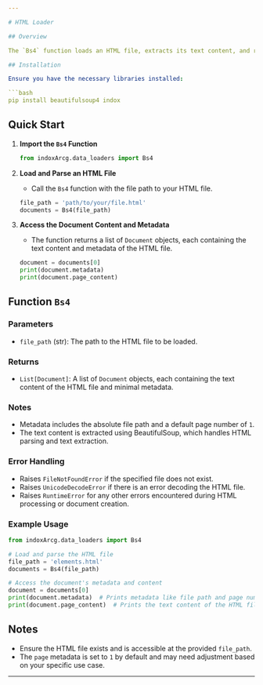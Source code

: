 ```yaml
---

# HTML Loader

## Overview

The `Bs4` function loads an HTML file, extracts its text content, and returns it as a list of `Document` objects with minimal metadata. This function is useful for processing HTML documents, making the text content easily accessible for further analysis or storage.

## Installation

Ensure you have the necessary libraries installed:

```bash
pip install beautifulsoup4 indox
```

## Quick Start

1. **Import the `Bs4` Function**

   ```python
   from indoxArcg.data_loaders import Bs4
   ```

2. **Load and Parse an HTML File**

   - Call the `Bs4` function with the file path to your HTML file.

   ```python
   file_path = 'path/to/your/file.html'
   documents = Bs4(file_path)
   ```

3. **Access the Document Content and Metadata**

   - The function returns a list of `Document` objects, each containing the text content and metadata of the HTML file.

   ```python
   document = documents[0]
   print(document.metadata)
   print(document.page_content)
   ```

## Function `Bs4`

### Parameters

- `file_path` (str): The path to the HTML file to be loaded.

### Returns

- `List[Document]`: A list of `Document` objects, each containing the text content of the HTML file and minimal metadata.

### Notes

- Metadata includes the absolute file path and a default page number of `1`.
- The text content is extracted using BeautifulSoup, which handles HTML parsing and text extraction.

### Error Handling

- Raises `FileNotFoundError` if the specified file does not exist.
- Raises `UnicodeDecodeError` if there is an error decoding the HTML file.
- Raises `RuntimeError` for any other errors encountered during HTML processing or document creation.

### Example Usage

```python
from indoxArcg.data_loaders import Bs4

# Load and parse the HTML file
file_path = 'elements.html'
documents = Bs4(file_path)

# Access the document's metadata and content
document = documents[0]
print(document.metadata)  # Prints metadata like file path and page number
print(document.page_content)  # Prints the text content of the HTML file
```

## Notes

- Ensure the HTML file exists and is accessible at the provided `file_path`.
- The `page` metadata is set to `1` by default and may need adjustment based on your specific use case.

---
```


